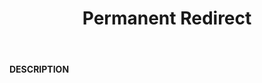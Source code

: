 ﻿---
category: 3xx
code: 308
cover: https://firebasestorage.googleapis.com/v0/b/capy-http.appspot.com/o/Capy308.webp?alt=media
coverAlt: Permanent Redirect
description: Permanent Redirect
pubDate: 2014-06-01
tags:
- 3xx
title: Permanent Redirect
---

__DESCRIPTION__